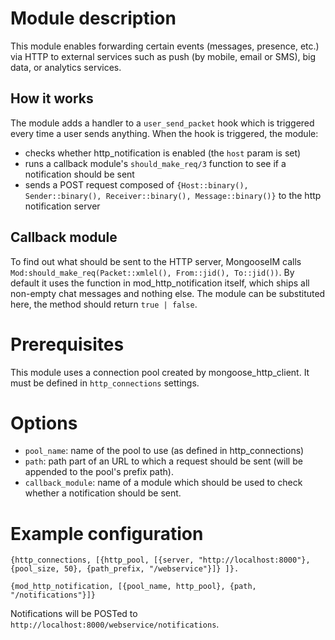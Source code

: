 # Module description

This module enables forwarding certain events (messages, presence, etc.) via HTTP to external services such as push (by mobile, email or SMS), big data, or analytics services.

## How it works

The module adds a handler to a `user_send_packet` hook which is triggered every time a user sends anything.
When the hook is triggered, the module:

* checks whether http_notification is enabled (the `host` param is set)
* runs a callback module's `should_make_req/3` function to see if a notification should be sent
* sends a POST request composed of `{Host::binary(), Sender::binary(), Receiver::binary(), Message::binary()}` to the http notification server

## Callback module

To find out what should be sent to the HTTP server, MongooseIM calls `Mod:should_make_req(Packet::xmlel(), From::jid(), To::jid())`.
By default it uses the function in mod_http_notification itself, which ships all non-empty chat messages and nothing else. The module can be substituted here, the method should return `true | false`.

# Prerequisites

This module uses a connection pool created by mongoose_http_client. It must be defined in `http_connections` settings.

# Options

* `pool_name`: name of the pool to use (as defined in http_connections)
* `path`: path part of an URL to which a request should be sent (will be appended to the pool's prefix path).
* `callback_module`: name of a module which should be used to check whether a notification should be sent.

# Example configuration

`{http_connections, [{http_pool, [{server, "http://localhost:8000"},
                             {pool_size, 50}, {path_prefix, "/webservice"}]}
                   ]}.`

  `{mod_http_notification, [{pool_name, http_pool}, {path, "/notifications"}]}`

Notifications will be POSTed to `http://localhost:8000/webservice/notifications`.
